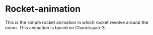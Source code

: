 # Rocket-animation
This is the simple rocket animation in which rocket revolve around the moon.
This animation is based on Chandrayan-3
